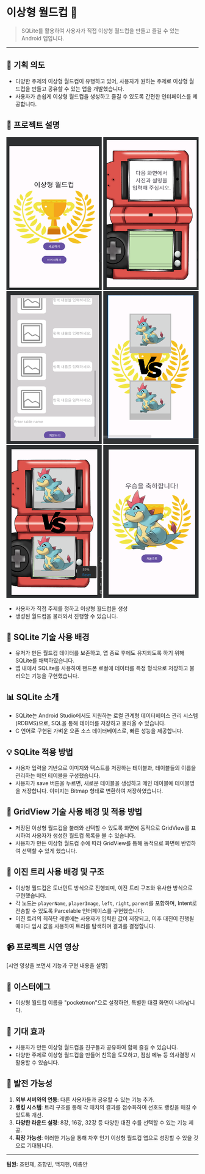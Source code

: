 # 이상형 월드컵 📱

> SQLite를 활용하여 사용자가 직접 이상형 월드컵을 만들고 즐길 수 있는 Android 앱입니다.

---

## 📌 기획 의도

- 다양한 주제의 이상형 월드컵이 유행하고 있어, 사용자가 원하는 주제로 이상형 월드컵을 만들고 공유할 수 있는 앱을 개발했습니다.
- 사용자가 손쉽게 이상형 월드컵을 생성하고 즐길 수 있도록 간편한 인터페이스를 제공합니다.

## 📱 프로젝트 설명

<div>
    <img src="readmeimage/스크린샷 2023-11-02 004009.png" width="250" height="400"/>
    <img src="readmeimage/스크린샷 2023-11-02 004023.png" width="250" height="400"/>
    <img src="readmeimage/스크린샷 2023-11-02 004033.png" width="250" height="400"/>
    <img src="readmeimage/스크린샷 2023-11-02 091702.png" width="250" height="400"/>
    <img src="readmeimage/스크린샷 2023-11-02 004056.png" width="250" height="400"/>
    <img src="readmeimage/스크린샷 2023-11-02 004106.png" width="250" height="400"/>
</div>

- 사용자가 직접 주제를 정하고 이상형 월드컵을 생성
- 생성된 월드컵을 불러와서 진행할 수 있습니다.

## 💾 SQLite 기술 사용 배경

- 유저가 만든 월드컵 데이터를 보존하고, 앱 종료 후에도 유지되도록 하기 위해 SQLite를 채택하였습니다.
- 앱 내에서 SQLite를 사용하여 핸드폰 로컬에 데이터를 특정 형식으로 저장하고 불러오는 기능을 구현했습니다.

## 📊 SQLite 소개

- SQLite는 Android Studio에서도 지원하는 로컬 관계형 데이터베이스 관리 시스템(RDBMS)으로, SQL을 통해 데이터를 저장하고 불러올 수 있습니다.
- C 언어로 구현된 가벼운 오픈 소스 데이터베이스로, 빠른 성능을 제공합니다.

## 💡 SQLite 적용 방법

- 사용자 입력을 기반으로 이미지와 텍스트를 저장하는 테이블과, 테이블들의 이름을 관리하는 메인 테이블을 구성했습니다.
- 사용자가 save 버튼을 누르면, 새로운 테이블을 생성하고 메인 테이블에 테이블명을 저장합니다. 이미지는 Bitmap 형태로 변환하여 저장하였습니다.

## 📐 GridView 기술 사용 배경 및 적용 방법

- 저장된 이상형 월드컵을 불러와 선택할 수 있도록 화면에 동적으로 GridView를 표시하여 사용자가 생성한 월드컵 목록을 볼 수 있습니다.
- 사용자가 만든 이상형 월드컵 수에 따라 GridView를 통해 동적으로 화면에 반영하여 선택할 수 있게 했습니다.

## 🌳 이진 트리 사용 배경 및 구조

- 이상형 월드컵은 토너먼트 방식으로 진행되며, 이진 트리 구조와 유사한 방식으로 구현했습니다.
- 각 노드는 `playerName`, `playerImage`, `left`, `right`, `parent`를 포함하며, Intent로 전송할 수 있도록 Parcelable 인터페이스를 구현했습니다.
- 이진 트리의 최하단 레벨에는 사용자가 입력한 값이 저장되고, 이후 대진이 진행될 때마다 임시 값을 사용하여 트리를 탐색하며 결과를 결정합니다.

## 📹 프로젝트 시연 영상

[시연 영상을 보면서 기능과 구현 내용을 설명]

## 🐣 이스터에그

- 이상형 월드컵 이름을 "pocketmon"으로 설정하면, 특별한 대결 화면이 나타납니다.

## 💬 기대 효과

- 사용자가 만든 이상형 월드컵을 친구들과 공유하여 함께 즐길 수 있습니다.
- 다양한 주제로 이상형 월드컵을 만들어 친목을 도모하고, 점심 메뉴 등 의사결정 시 활용할 수 있습니다.

## 🚀 발전 가능성

1. **외부 서버와의 연동**: 다른 사용자들과 공유할 수 있는 기능 추가.
2. **랭킹 시스템**: 트리 구조를 통해 각 매치의 결과를 점수화하여 선호도 랭킹을 매길 수 있도록 개선.
3. **다양한 라운드 설정**: 8강, 16강, 32강 등 다양한 대진 수를 선택할 수 있는 기능 제공.
4. **확장 가능성**: 이러한 기능을 통해 차후 인기 이상형 월드컵 앱으로 성장할 수 있을 것으로 기대됩니다.

---

**팀원:** 조민제, 조항민, 백지헌, 이충안
